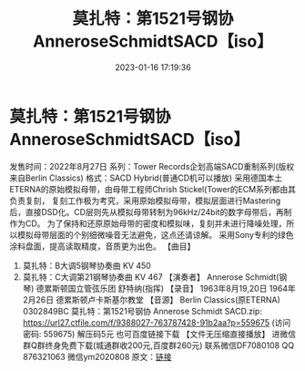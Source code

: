 ﻿---
title: 莫扎特：第1521号钢协AnneroseSchmidtSACD【iso】
date: 2023-01-16 17:19:36
categories: 新碟专辑、稀有等精品
tags: 纯音雅乐
---
# 莫扎特：第1521号钢协AnneroseSchmidtSACD【iso】

发售时间：2022年8月27日
系列：Tower Records企划高端SACD重制系列(版权来自Berlin Classics)
格式：SACD Hybrid(普通CD机可以播放)
采用德国本土ETERNA的原始模拟母带，由母带工程师Chrish Stickel(Tower的ECM系列都由其负责复刻，
复刻工作极为考究，采用原始模拟母带，模拟层面进行Mastering后，直接DSD化。CD层则先从模拟母带转制为96kHz/24bit的数字母带后，再制作为CD。
为了保持和还原原始母带的密度和模拟味，复刻并未进行降噪处理，所以模拟母带层面的个别细微噪音无法避免，这点还请谅解。
采用Sony专利的绿色涂料盘面，提高读取精度，音质更为出色。
【曲目】
1. 莫扎特：B大调5钢琴协奏曲 KV 450
2. 莫扎特：C大调第21钢琴协奏曲 KV 467
【演奏者】
Annerose Schmidt(钢琴)
德累斯顿国立管弦乐团
舒特纳(指挥)
【录音】
1963年8月19,20日
1964年2月26日
德累斯顿卢卡斯基尔教堂
【音源】
Berlin Classics(原ETERNA)
0302849BC 莫扎特：第1521号钢协 Annerose Schmidt SACD.zip: https://url27.ctfile.com/f/9388027-763787428-91b2aa?p=559675
(访问密码: 559675)
解压码5元
也可百度链接下载 【文件无压缩直接播放】
进微信群Q群终身免费下载(城通群收200元,百度群260元)
联系微信DF7080108 QQ 876321063
微信ym2020808
原文：[链接](https://blog.sina.com.cn/s/blog_1647c7e76010310pr.html)